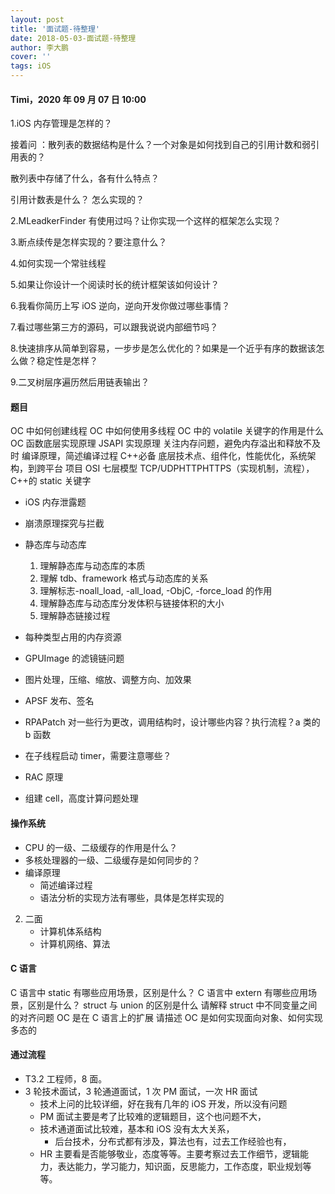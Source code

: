 ```yaml
---
layout: post
title: '面试题-待整理'
date: 2018-05-03-面试题-待整理
author: 李大鹏
cover: ''
tags: iOS
---
```


#### Timi，2020 年 09 月 07 日 10:00

1.iOS 内存管理是怎样的？

接着问 ：散列表的数据结构是什么？一个对象是如何找到自己的引用计数和弱引用表的？

散列表中存储了什么，各有什么特点？

引用计数表是什么？ 怎么实现的？

2.MLeadkerFinder 有使用过吗？让你实现一个这样的框架怎么实现？

3.断点续传是怎样实现的？要注意什么？

4.如何实现一个常驻线程

5.如果让你设计一个阅读时长的统计框架该如何设计？

6.我看你简历上写 iOS 逆向，逆向开发你做过哪些事情？

7.看过哪些第三方的源码，可以跟我说说内部细节吗？

8.快速排序从简单到容易，一步步是怎么优化的？如果是一个近乎有序的数据该怎么做？稳定性是怎样？

9.二叉树层序遍历然后用链表输出？

#### 题目

OC 中如何创建线程 OC 中如何使用多线程 OC 中的 volatile 关键字的作用是什么
OC 函数底层实现原理
JSAPI 实现原理
关注内存问题，避免内存溢出和释放不及时
编译原理，简述编译过程
C++必备
底层技术点、组件化，性能优化，系统架构，到跨平台
项目 OSI 七层模型 TCP/UDPHTTPHTTPS（实现机制，流程），C++的 static 关键字

- iOS 内存泄露题
- 崩溃原理探究与拦截
- 静态库与动态库
  1.  理解静态库与动态库的本质
  2.  理解 tdb、framework 格式与动态库的关系
  3.  理解标志-noall_load, -all_load, -ObjC, -force_load 的作用
  4.  理解静态库与动态库分发体积与链接体积的大小
  5.  理解静态链接过程
- 每种类型占用的内存资源
- GPUImage 的滤镜链问题

- 图片处理，压缩、缩放、调整方向、加效果
- APSF 发布、签名
- RPAPatch 对一些行为更改，调用结构时，设计哪些内容？执行流程？a 类的 b 函数
- 在子线程启动 timer，需要注意哪些？
- RAC 原理
- 组建 cell，高度计算问题处理

#### 操作系统

- CPU 的一级、二级缓存的作用是什么？
- 多核处理器的一级、二级缓存是如何同步的？
- 编译原理
  - 简述编译过程
  - 语法分析的实现方法有哪些，具体是怎样实现的

2. 二面
   - 计算机体系结构
   - 计算机网络、算法

#### C 语言

C 语言中 static 有哪些应用场景，区别是什么？
C 语言中 extern 有哪些应用场景，区别是什么？
struct 与 union 的区别是什么
请解释 struct 中不同变量之间的对齐问题 OC 是在 C 语言上的扩展
请描述 OC 是如何实现面向对象、如何实现多态的

#### 通过流程

- T3.2 工程师，8 面。
- 3 轮技术面试，3 轮通道面试，1 次 PM 面试，一次 HR 面试
  - 技术上问的比较详细，好在我有几年的 iOS 开发，所以没有问题
  - PM 面试主要是考了比较难的逻辑题目，这个也问题不大，
  - 技术通道面试比较难，基本和 iOS 没有太大关系，
    - 后台技术，分布式都有涉及，算法也有，过去工作经验也有，
  - HR 主要看是否能够敬业，态度等等。主要考察过去工作细节，逻辑能力，表达能力，学习能力，知识面，反思能力，工作态度，职业规划等等。
